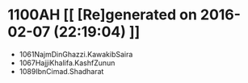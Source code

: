# 1100AH [[ [Re]generated on 2016-02-07 (22:19:04) ]]

* 1061NajmDinGhazzi.KawakibSaira
* 1067HajjiKhalifa.KashfZunun
* 1089IbnCimad.Shadharat
